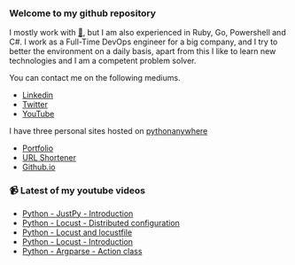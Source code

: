 ### Welcome to my github repository

I mostly work with [:snake:](https://www.python.org/), but I am also experienced in Ruby, Go, Powershell and C#. I work as a Full-Time DevOps engineer for a big company, and I try to better the environment on a daily basis, apart from this I like to learn new technologies and I am a competent problem solver.

You can contact me on the following mediums.
- [Linkedin](https://www.linkedin.com/in/r3ap3rpy)
- [Twitter](https://twitter.com/r3ap3rpy)
- [YouTube](https://www.youtube.com/channel/UC1qkMXH8d2I9DDAtBSeEHqg)

I have three personal sites hosted on [pythonanywhere](https://www.pythonanywhere.com/)
- [Portfolio](http://r3ap3rpy.pythonanywhere.com/)
- [URL Shortener](http://shortenpy.pythonanywhere.com/)
- [Github.io](https://r3ap3rpy.github.io/)

### :video_camera: Latest of my youtube videos
<!-- YOUTUBE:START -->
- [Python - JustPy - Introduction](https://www.youtube.com/watch?v=vKKSdwMGB60)
- [Python - Locust - Distributed configuration](https://www.youtube.com/watch?v=W_KQBTb7dNI)
- [Python - Locust and locustfile](https://www.youtube.com/watch?v=wXTyUdl0ik8)
- [Python - Locust - Introduction](https://www.youtube.com/watch?v=MY85F6HrBG8)
- [Python - Argparse - Action class](https://www.youtube.com/watch?v=10rlZ_js7kg)
<!-- YOUTUBE:END -->

